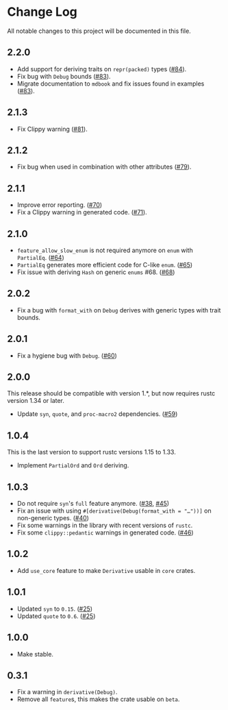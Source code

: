 # Change Log
All notable changes to this project will be documented in this file.


## 2.2.0
* Add support for deriving traits on `repr(packed)` types ([#84]).
* Fix bug with `Debug` bounds ([#83]).
* Migrate documentation to `mdbook` and fix issues found in examples ([#83]).

## 2.1.3
* Fix Clippy warning ([#81]).

## 2.1.2
* Fix bug when used in combination with other attributes ([#79]).

## 2.1.1
* Improve error reporting. ([#70])
* Fix a Clippy warning in generated code. ([#71]).

## 2.1.0
* `feature_allow_slow_enum` is not required anymore on `enum` with `PartialEq`. ([#64])
* `PartialEq` generates more efficient code for C-like `enum`. ([#65])
* Fix issue with deriving `Hash` on generic `enums` #68. ([#68])

## 2.0.2
* Fix a bug with `format_with` on `Debug` derives with generic types with trait bounds.

## 2.0.1
* Fix a hygiene bug with `Debug`. ([#60])

## 2.0.0
This release should be compatible with version 1.*, but now requires rustc version 1.34 or later.
* Update `syn`, `quote`, and `proc-macro2` dependencies. ([#59])

## 1.0.4
This is the last version to support rustc versions 1.15 to 1.33.

* Implement `PartialOrd` and `Ord` deriving.

## 1.0.3
* Do not require `syn`'s `full` feature anymore. ([#38], [#45])
* Fix an issue with using `#[derivative(Debug(format_with = "…"))]` on non-generic types. ([#40])
* Fix some warnings in the library with recent versions of `rustc`.
* Fix some `clippy::pedantic` warnings in generated code. ([#46])

## 1.0.2
* Add `use_core` feature to make `Derivative` usable in `core` crates.

## 1.0.1
* Updated `syn` to `0.15`. ([#25])
* Updated `quote` to `0.6`. ([#25])

## 1.0.0
* Make stable.

## 0.3.1
* Fix a warning in `derivative(Debug)`.
* Remove all `feature`s, this makes the crate usable on `beta`.

[#25]: https://github.com/mcarton/rust-derivative/issues/25
[#38]: https://github.com/mcarton/rust-derivative/pull/38
[#40]: https://github.com/mcarton/rust-derivative/pull/40
[#45]: https://github.com/mcarton/rust-derivative/pull/45
[#46]: https://github.com/mcarton/rust-derivative/pull/46
[#59]: https://github.com/mcarton/rust-derivative/pull/59
[#60]: https://github.com/mcarton/rust-derivative/pull/60
[#61]: https://github.com/mcarton/rust-derivative/pull/61
[#64]: https://github.com/mcarton/rust-derivative/pull/64
[#65]: https://github.com/mcarton/rust-derivative/pull/65
[#68]: https://github.com/mcarton/rust-derivative/pull/68
[#70]: https://github.com/mcarton/rust-derivative/pull/70
[#71]: https://github.com/mcarton/rust-derivative/pull/71
[#79]: https://github.com/mcarton/rust-derivative/pull/79
[#81]: https://github.com/mcarton/rust-derivative/pull/81
[#83]: https://github.com/mcarton/rust-derivative/pull/83
[#84]: https://github.com/mcarton/rust-derivative/pull/84
